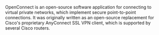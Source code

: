 OpenConnect is an open-source software application for connecting to virtual private networks, which implement secure point-to-point connections. It was originally written as an open-source replacement for Cisco's proprietary AnyConnect SSL VPN client, which is supported by several Cisco routers.
